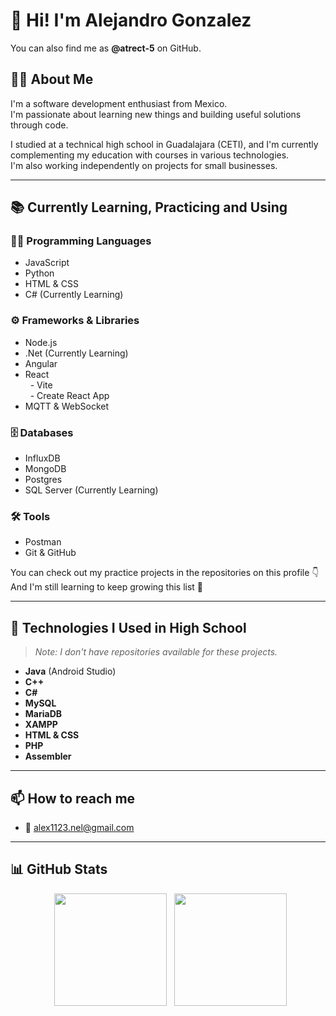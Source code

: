 
# 👋 Hi! I'm Alejandro Gonzalez  
You can also find me as **@atrect-5** on GitHub.  


## 🧑‍💻 About Me  
I'm a software development enthusiast from Mexico.   
I'm passionate about learning new things and building useful solutions through code.   

  
I studied at a technical high school in Guadalajara (CETI), and I'm currently complementing my education with courses in various technologies.   
I'm also working independently on projects for small businesses.  


---


## 📚 Currently Learning, Practicing and Using

### 🧑‍💻 Programming Languages
- JavaScript
- Python
- HTML & CSS
- C# (Currently Learning)

### ⚙️ Frameworks & Libraries
- Node.js
- .Net (Currently Learning)
- Angular
- React  
  - Vite  
  - Create React App
- MQTT & WebSocket

### 🗄️ Databases
- InfluxDB
- MongoDB
- Postgres
- SQL Server (Currently Learning)

### 🛠️ Tools
- Postman
- Git & GitHub


You can check out my practice projects in the repositories on this profile 👇  
And I'm still learning to keep growing this list 🚀  

---


## 🧠 Technologies I Used in High School  
> *Note: I don't have repositories available for these projects.*  

- **Java** (Android Studio)
- **C++**
- **C#**
- **MySQL**
- **MariaDB**
- **XAMPP**
- **HTML & CSS**
- **PHP**
- **Assembler**

---

## 📫 How to reach me
- 📧 alex1123.nel@gmail.com

---

## 📊 GitHub Stats

<p align="center">
  <img height="180em" src="https://github-readme-stats.vercel.app/api?username=atrect-5&show_icons=true&theme=dark" />
  <img height="180em" src="https://github-readme-stats.vercel.app/api/top-langs/?username=atrect-5&layout=compact&theme=dark" />
</p>

